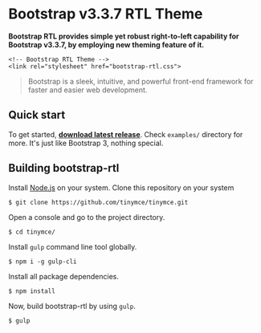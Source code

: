 # Bootstrap v3.3.7 RTL Theme

**Bootstrap RTL provides simple yet robust right-to-left capability for Bootstrap v3.3.7, by employing new theming feature of it.**
```
<!-- Bootstrap RTL Theme -->
<link rel="stylesheet" href="bootstrap-rtl.css">
```
> Bootstrap is a sleek, intuitive, and powerful front-end framework for faster and easier web development.

Quick start
-----------------
To get started, **[download latest release](https://github.com/aytsoft/bootstrap-rtl/releases/latest)**. Check `examples/` directory for more. It's just like Bootstrap 3, nothing special.

Building bootstrap-rtl
-----------------
Install [Node.js](https://nodejs.org/en/) on your system.
Clone this repository on your system
```
$ git clone https://github.com/tinymce/tinymce.git
```
Open a console and go to the project directory.
```
$ cd tinymce/
```
Install `gulp` command line tool globally.
```
$ npm i -g gulp-cli
```
Install all package dependencies.
```
$ npm install
```
Now, build bootstrap-rtl by using `gulp`.
```
$ gulp
```
